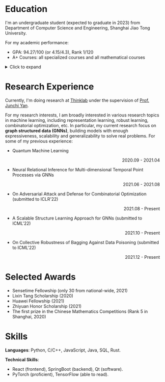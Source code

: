 # Education
I'm an undergraduate student (expected to graduate in 2023) from Department of Computer Science and Engineering, Shanghai Jiao Tong University.

For my academic performance:
- GPA: 94.27/100 (or 4.15/4.3), Rank 1/120
- A+ Courses: all specialized courses and all mathematical courses
<details>
<summary>Click to expand</summary>

- (100/100) CS241: Principles and Practice of Problem Solving (Fall 2020) [Project+Report](https://github.com/Emiyalzn/Ride-Hailing-DataAnalyzer)
- (100/100) CS356: Operating System Projects (Spring 2021) [Project](https://github.com/Emiyalzn/CS356-Prj2-LinuxScheduler)
- (100/100) CS145: Computer Architecture Experiments (Spring 2021) 
- (100/100) PH070/PH071: College Physics(Honor) (Spring 2020/Fall 2020)
- (98/100) CS158: Data Structure(Honor) (Spring 2020)
- (97/100) CS307: Operating System (Spring 2021)
- (96/100) CS359: Computer Architecture (Spring 2021)
- (96/100) CS339: Computer Networks (Fall 2021) [Project](https://github.com/Emiyalzn/CS339-Project)
- (95/100) SE2321: Web Application Development (Spring 2021) [Project](https://github.com/Emiyalzn/Online-Bookstore)
- (95/100) MA267: Mathematical Analysis(Honor) (Fall 2019)
- (95/100) MA271: Linear Algebra(Honor) (Fall 2019)
- ... and 18 more
</details>

# Research Experience
Currently, I'm doing research at [Thinklab](https://thinklab.sjtu.edu.cn) under the supervision of [Prof. Junchi Yan](https://scholar.google.com/citations?user=ga230VoAAAAJ&hl=en). 

For my research interests, I am broadly interested in various research topics in machine learning, including representation learning, robust learning, combinatorial optimization, etc. In particular, my current research focus on **graph structured data (GNNs)**, building models with enough expressiveness, scalability and generalizability to solve real problems. For some of my previous experience:
-  Quantum Machine Learning<br /> <p align='right'>2020.09 - 2021.04</p>
-  Neural Relational Inference for Multi-dimensional Temporal Point Processes via GNNs<br /> <p align="right">2021.06 - 2021.08</p>
-  On Adversarial Attack and Defense for Combinatorial Optimization (submitted to ICLR'22)<br /> <p align="right">2021.08 - Present</p>
-  A Scalable Structure Learning Approach for GNNs (submitted to ICML'22)<br /> <p align="right">2021.10 - Present</p>
-  On Collective Robustness of Bagging Against Data Poisoning (submitted to ICML'22)<br /><p align="right">2021.12 - Present</p>

# Selected Awards
- Sensetime Fellowship (only 30 from national-wide, 2021)
- Lixin Tang Scholarship (2020)
- Huawei Fellowship (2021)
- Zhiyuan Honor Scholarship (2021)
- The first prize in the Chinese Mathematics Competitions (Rank 5 in Shanghai, 2020)

# Skills
**Languages**: Python, C/C++, JavaScript, Java, SQL, Rust.

**Technical Skills**: 
- React (frontend), SpringBoot (backend), Qt (software).
- PyTorch (proficient), TensorFlow (able to read).